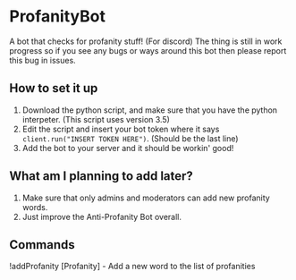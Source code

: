 # ProfanityBot
A bot that checks for profanity stuff! (For discord)
The thing is still in work progress so if you see any bugs or ways around this bot then please report this bug in issues.


## How to set it up
1. Download the python script, and make sure that you have the python interpeter. (This script uses version 3.5)
2. Edit the script and insert your bot token where it says `client.run("INSERT TOKEN HERE")`. (Should be the last line)
3. Add the bot to your server and it should be workin' good!

## What am I planning to add later?
1. Make sure that only admins and moderators can add new profanity words.
2. Just improve the Anti-Profanity Bot overall.

## Commands
!addProfanity [Profanity] - Add a new word to the list of profanities
